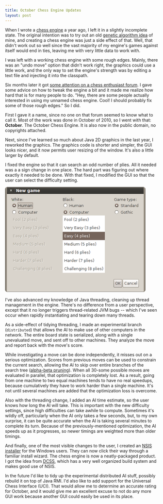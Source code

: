 ```yaml
---
title: October Chess Engine Updates
layout: post
---
```


When I wrote a [chess engine](/blog/2010/10/17/) a year ago, I left it
in a slightly incomplete state. The original intention was to try out
an old [genetic algorithm idea](/blog/2007/10/24/) of mine, and
creating a chess engine was just a side effect of that. Well, that
didn't work out so well since the vast majority of my engine's games
against itself would end in ties, leaving me with very little data to
work with.

I was left with a working chess engine with some rough edges. Mainly,
there was an "undo move" option that didn't work right, the graphics
could use a little work, and the only way to set the engine's strength
was by editing a text file and injecting it into the classpath.

Six months later it got
[some attention on a chess enthusiast forum](/blog/2011/04/09/). I
gave some advice on how to tweak the engine a bit and it made me
realize how hard that is for many people to do. "Hey, there are some
people actually interested in using my unnamed chess engine. Cool! I
should probably fix some of those rough edges." So I did.

First I gave it a name, since no one on that forum seemed to know what
to call it. Most of the work was done in October of 2010, so I went
with that: **October**. The October Chess Engine. It is also now in
the public domain, no copyrights attached.

Next, since I've learned so much about Java 2D graphics in the last
year, I reworked the graphics. The graphics code is shorter and
simpler, the GUI looks nicer, and it now permits user resizing of the
window. It's also a little larger by default.

I fixed the engine so that it can search an odd number of plies. All
it needed was a a sign change in one place. The hard part was figuring
out where exactly it needed to be done. With that fixed, I modified
the GUI so that the user can select the difficulty setting.

![](/img/chess/difficulty.png)

I've also advanced my knowledge of Java threading, cleaning up thread
management in the engine. There's no difference from a user
perspective, except that it no longer triggers thread-related JVM bugs
-- which I've seen occur when rapidly instantiating and tearing down
many threads.

As a side-effect of tidying threading, I made an experimental branch
(`distributed`) that allows the AI to make use of other computers in
the network. The entire board state is serialized, along with a single
unevaluated move, and sent off to other machines. They analyze the
move and report back with the move's score.

While investigating a move can be done independently, it misses out on
a serious optimization. Scores from previous moves can be used to
constrain the current search, allowing the AI to skip over entire
branches of the search tree
([alpha-beta pruning](http://en.wikipedia.org/wiki/Alpha-beta_pruning)).
When all 30-some possible moves are evaluated in parallel, that
optimization is completely lost. As a result, going from one machine
to two equal machines tends to have no real speedups, because
cumulatively they have to work harder than a single machine. It's not
until several machines are added that the optimization loss is
overcome.

Also with the threading change, I added an AI time estimate, so the
user knows how long the AI will take. This is important with the new
difficulty settings, since high difficulties can take awhile to
compute. Sometimes it's wildly off, particularly when the AI only
takes a few seconds, but, to my own surprise, it can be quite accurate
when the AI is taking several minutes to complete its turn. Because of
the previously-mentioned optimization, the AI speeds up as it
progresses, so newer timings are weighted more than older timings.

And finally, one of the most visible changes to the user, I created an
[NSIS installer](http://nsis.sourceforge.net/) for the Windows
users. They can now click their way through a familiar install
wizard. The chess engine is now a neatly-packaged product. I got the
idea from [DCSS](http://crawl.develz.org/wordpress/), which has a very
well organized build system and makes good use of NSIS.

In the future I'd like to tidy up the experimental distributed AI
stuff, possibly rebuild it on top of Java RMI. I'd also like to add
support for the Universal Chess Interface (UCI). That would allow me
to determine an accurate rating for October, and it would give me an
excellent excuse to not do any more GUI work because another GUI could
easily be used in its place.
